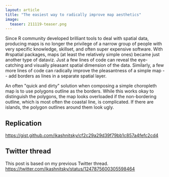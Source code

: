 ```yaml
---
layout: article
title: "The easiest way to radically improve map aesthetics"
image:
  teaser: 211119-teaser.png
---
```


Since R community developed brilliant tools to deal with spatial data, producing maps is no longer the privilege of a narrow group of people with very specific knowledge, skillset, and often super expensive software. With #rspatial packages, maps (at least the relatively simple ones) became just another type of dataviz. Just a few lines of code can reveal the eye-catching and visually pleasant spatial dimension of the data. Similarly, a few more lines of code can radically improve the pleasantness of a simple map -- add borders as lines in a separate spatial layer. 

An often "quick and dirty" solution when composing a simple choropleth map is to use polygons outline as the borders. While this works okay to distinguish the polygons, the map looks overloaded if the non-bordering outline, which is most often the coastal line, is complicated. If there are islands, the polygon outlines around them look ugly. 


## Replication 
https://gist.github.com/ikashnitsky/cf2c29a29d39f79bb1c857a4fefc2cd4

## Twitter thread
This post is based on my previous Twitter thread. 
https://twitter.com/ikashnitsky/status/1247875600305598464